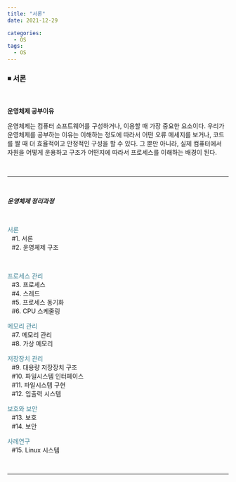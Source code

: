 ```yaml
---
title: "서론"
date: 2021-12-29

categories:
  - OS
tags:
  - OS
---
```

<!-- 제목은 ###title 로 고정 -->
### ◾️ 서론

<br>

**운영체제 공부이유**

운영체제는 컴퓨터 소프트웨어를 구성하거나, 이용할 때 가장 중요한 요소이다. 우리가 운영체제를 공부하는 이유는 이해하는 정도에 따라서 어떤 오류 메세지를 보거나, 코드를 짤 때 더 효율적이고 안정적인 구성을 할 수 있다. 그 뿐만 아니라, 실제 컴퓨터에서 자원을 어떻게 운용하고 구조가 어떤지에 따라서 프로세스를 이해하는 배경이 된다.

<br>

---

<br>

***운영체제 정리과정***

<br>

<span style="color: #438597">서론</span>  
<span style="padding-left: 10px; display: block">
#1. 서론  
#2. 운영체제 구조  
</span>

<br>

<span style="color: #438597">프로세스 관리  </span>
<span style="padding-left: 10px; display: block">
#3. 프로세스  
#4. 스레드  
#5. 프로세스 동기화  
#6. CPU 스케줄링  
</span>


<span style="color: #438597">메모리 관리  </span>
<span style="padding-left: 10px; display: block">
#7. 메모리 관리  
#8. 가상 메모리  
</span>


<span style="color: #438597">저장장치 관리  </span>
<span style="padding-left: 10px; display: block">
#9. 대용량 저장장치 구조  
#10. 파일시스템 인터페이스  
#11. 파일시스템 구현  
#12. 입출력 시스템  
</span>


<span style="color: #438597">보호와 보안  </span>
<span style="padding-left: 10px; display: block">
#13. 보호  
#14. 보안  
</span>


<span style="color: #438597">사례연구  </span>
<span style="padding-left: 10px; display: block">
#15. Linux 시스템  
</span>




<br>

---

<br>
<br>